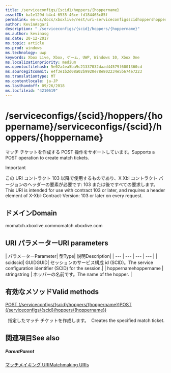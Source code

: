 ```yaml
---
title: /serviceconfigs/{scid}/hoppers/{hoppername}
assetID: ba1e129d-b4c4-6535-46ce-fd184465c85f
permalink: en-us/docs/xboxlive/rest/uri-serviceconfigsscidhoppershoppername.html
author: KevinAsgari
description: " /serviceconfigs/{scid}/hoppers/{hoppername}"
ms.author: kevinasg
ms.date: 20-12-2017
ms.topic: article
ms.prod: windows
ms.technology: uwp
keywords: Xbox Live, Xbox, ゲーム, UWP, Windows 10, Xbox One
ms.localizationpriority: medium
ms.openlocfilehash: 5e02a4ea5ba9c21337032daad44579f6001360cd
ms.sourcegitcommit: e4f3e1b2d08a02b9920e78e802234e5b674e7223
ms.translationtype: MT
ms.contentlocale: ja-JP
ms.lasthandoff: 09/26/2018
ms.locfileid: "4210619"
---
```

# <a name="serviceconfigsscidhoppershoppername"></a><span data-ttu-id="7a0ce-104">/serviceconfigs/{scid}/hoppers/{hoppername}</span><span class="sxs-lookup"><span data-stu-id="7a0ce-104">/serviceconfigs/{scid}/hoppers/{hoppername}</span></span>

<span data-ttu-id="7a0ce-105">マッチ チケットを作成する POST 操作をサポートしています。</span><span class="sxs-lookup"><span data-stu-id="7a0ce-105">Supports a POST operation to create match tickets.</span></span>

> [!IMPORTANT]
> <span data-ttu-id="7a0ce-106">この URI コントラクト 103 以降で使用するものであり、X Xbl コントラクト バージョンのヘッダーの要素が必要です: 103 または後ですべての要求します。</span><span class="sxs-lookup"><span data-stu-id="7a0ce-106">This URI is intended for use with contract 103 or later, and requires a header element of X-Xbl-Contract-Version: 103 or later on every request.</span></span>

<a id="ID4ER"></a>


## <a name="domain"></a><span data-ttu-id="7a0ce-107">ドメイン</span><span class="sxs-lookup"><span data-stu-id="7a0ce-107">Domain</span></span>
<span data-ttu-id="7a0ce-108">momatch.xboxlive.com</span><span class="sxs-lookup"><span data-stu-id="7a0ce-108">momatch.xboxlive.com</span></span>  
<a id="ID4EW"></a>


## <a name="uri-parameters"></a><span data-ttu-id="7a0ce-109">URI パラメーター</span><span class="sxs-lookup"><span data-stu-id="7a0ce-109">URI parameters</span></span>

| <span data-ttu-id="7a0ce-110">パラメーター</span><span class="sxs-lookup"><span data-stu-id="7a0ce-110">Parameter</span></span>| <span data-ttu-id="7a0ce-111">型</span><span class="sxs-lookup"><span data-stu-id="7a0ce-111">Type</span></span>| <span data-ttu-id="7a0ce-112">説明</span><span class="sxs-lookup"><span data-stu-id="7a0ce-112">Description</span></span>|
| --- | --- | --- | --- |
| <span data-ttu-id="7a0ce-113">scid</span><span class="sxs-lookup"><span data-stu-id="7a0ce-113">scid</span></span>| <span data-ttu-id="7a0ce-114">GUID</span><span class="sxs-lookup"><span data-stu-id="7a0ce-114">GUID</span></span>| <span data-ttu-id="7a0ce-115">セッションのサービス構成 id (SCID)。</span><span class="sxs-lookup"><span data-stu-id="7a0ce-115">The service configuration identifier (SCID) for the session.</span></span>|
| <span data-ttu-id="7a0ce-116">hoppername</span><span class="sxs-lookup"><span data-stu-id="7a0ce-116">hoppername</span></span> | <span data-ttu-id="7a0ce-117">string</span><span class="sxs-lookup"><span data-stu-id="7a0ce-117">string</span></span> | <span data-ttu-id="7a0ce-118">ホッパーの名前です。</span><span class="sxs-lookup"><span data-stu-id="7a0ce-118">The name of the hopper.</span></span> |

<a id="ID4E2B"></a>


## <a name="valid-methods"></a><span data-ttu-id="7a0ce-119">有効なメソッド</span><span class="sxs-lookup"><span data-stu-id="7a0ce-119">Valid methods</span></span>

[<span data-ttu-id="7a0ce-120">POST (/serviceconfigs/{scid}/hoppers/{hoppername})</span><span class="sxs-lookup"><span data-stu-id="7a0ce-120">POST (/serviceconfigs/{scid}/hoppers/{hoppername})</span></span>](uri-serviceconfigsscidhoppershoppernamepost.md)

<span data-ttu-id="7a0ce-121">&nbsp;&nbsp;指定したマッチ チケットを作成します。</span><span class="sxs-lookup"><span data-stu-id="7a0ce-121">&nbsp;&nbsp;Creates the specified match ticket.</span></span>

<a id="ID4EFC"></a>


## <a name="see-also"></a><span data-ttu-id="7a0ce-122">関連項目</span><span class="sxs-lookup"><span data-stu-id="7a0ce-122">See also</span></span>

<a id="ID4EHC"></a>


##### <a name="parent"></a><span data-ttu-id="7a0ce-123">Parent</span><span class="sxs-lookup"><span data-stu-id="7a0ce-123">Parent</span></span>  

[<span data-ttu-id="7a0ce-124">マッチメイキング URI</span><span class="sxs-lookup"><span data-stu-id="7a0ce-124">Matchmaking URIs</span></span>](atoc-reference-matchtickets.md)

